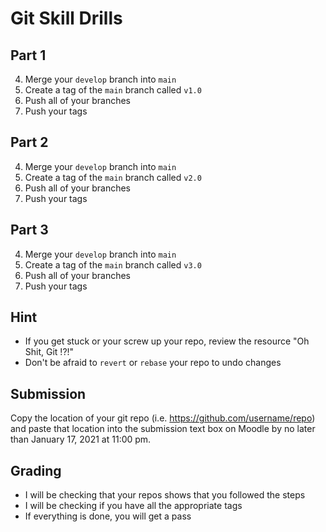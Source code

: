 # Git Skill Drills

## Part 1


4. Merge your `develop` branch into `main`
5. Create a tag of the `main` branch called `v1.0`
6. Push all of your branches
7. Push your tags

## Part 2

4. Merge your `develop` branch into `main`
5. Create a tag of the `main` branch called `v2.0`
6. Push all of your branches
7. Push your tags

## Part 3

4. Merge your `develop` branch into `main`
5. Create a tag of the `main` branch called `v3.0`
6. Push all of your branches
7. Push your tags

## Hint

* If you get stuck or your screw up your repo, review the resource "Oh Shit, Git !?!"
* Don't be afraid to `revert` or `rebase` your repo to undo changes

## Submission

Copy the location of your git repo (i.e. https://github.com/username/repo) and paste that location into the submission text box on Moodle by no later than January 17, 2021 at 11:00 pm.

## Grading

* I will be checking that your repos shows that you followed the steps
* I will be checking if you have all the appropriate tags
* If everything is done, you will get a pass
